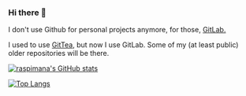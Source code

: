### Hi there 👋

I don't use Github for personal projects anymore, for those, [GitLab.](https://www.gitlab.com/raspimana)

I used to use [GitTea](https://codeberg.org/raspimana), but now I use GitLab. Some of my (at least public) older repositories will be there.

[![raspimana's GitHub stats](https://github-readme-stats.vercel.app/api?username=raspimana&show_icons=true&theme=onedark)](#)

[![Top Langs](https://github-readme-stats.vercel.app/api/top-langs/?username=raspimana&theme=onedark&layout=compact)](https://youtu.be/cSQTZoZPJzs)

<!--
Yes, I keep this in. Shut up.
**raspimana/raspimana** is a ✨ _special_ ✨ repository because its `README.md` (this file) appears on your GitHub profile.

Here are some ideas to get you started:

- 🔭 I’m currently working on ...
- 🌱 I’m currently learning ...
- 👯 I’m looking to collaborate on ...
- 🤔 I’m looking for help with ...
- 💬 Ask me about ...
- 📫 How to reach me: ...
- 😄 Pronouns: ...
- ⚡ Fun fact: ...
-->
